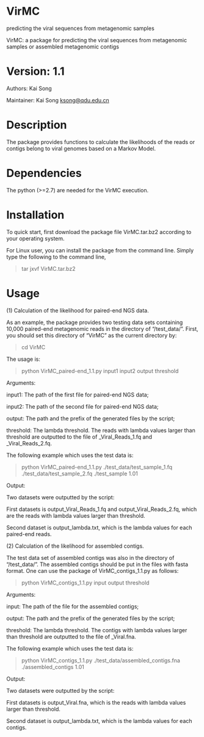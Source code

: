 # VirMC
predicting the viral sequences from metagenomic samples

VirMC: a package for predicting the viral sequences from metagenomic samples or assembled metagenomic contigs

# Version: 1.1

Authors: Kai Song

Maintainer: Kai Song ksong@qdu.edu.cn

# Description

The package provides functions to calculate the likelihoods of the reads or contigs belong to viral genomes based on a Markov Model.

# Dependencies

The python (>=2.7) are needed for the VirMC execution.

# Installation

To quick start, first download the package file VirMC.tar.bz2 according to your operating system.

For Linux user, you can install the package from the command line. Simply type the following to the command line,

> tar jxvf VirMC.tar.bz2

# Usage

(1) Calculation of the likelihood for paired-end NGS data.

As an example, the package provides two testing data sets containing 10,000 paired-end metagenomic reads in the directory of “/test_data/”.
First, you should set this directory of “VirMC” as the current directory by:

> cd VirMC

The usage is:

> python VirMC_paired-end_1.1.py input1 input2 output threshold

Arguments:

input1:  The path of the first file for paired-end NGS data;

input2:  The path of the second file for paired-end NGS data;

output:  The path and the prefix of the generated files by the script;

threshold:  The lambda threshold. The reads with lambda values larger than threshold are outputted to the file of <output>_Viral_Reads_1.fq and <output>_Viral_Reads_2.fq.

The following example which uses the test data is:

> python VirMC_paired-end_1.1.py ./test_data/test_sample_1.fq ./test_data/test_sample_2.fq ./test_sample 1.01

Output:

Two datasets were outputted by the script:

First datasets is output_Viral_Reads_1.fq and output_Viral_Reads_2.fq, which are the reads with lambda values larger than threshold.
  
Second dataset is output_lambda.txt, which is the lambda values for each paired-end reads.

(2) Calculation of the likelihood for assembled contigs.

The test data set of assembled contigs was also in the directory of “/test_data/”. The assembled contigs should be put in the files with fasta format. One can use the package of VirMC_contigs_1.1.py as follows:

> python VirMC_contigs_1.1.py input output threshold

Arguments:

input:  The path of the file for the assembled contigs;

output:  The path and the prefix of the generated files by the script;

threshold:  The lambda threshold. The contigs with lambda values larger than threshold are outputted to the file of <output>_Viral.fna.

The following example which uses the test data is:

> python VirMC_contigs_1.1.py ./test_data/assembled_contigs.fna ./assembled_contigs 1.01

Output:

Two datasets were outputted by the script:

First datasets is output_Viral.fna, which is the reads with lambda values larger than threshold.

Second dataset is output_lambda.txt, which is the lambda values for each contigs.
